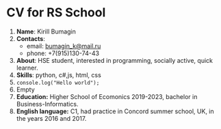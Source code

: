 # CV for RS School
1. **Name**: Kirill Bumagin
1. **Contacts**:
    * email: bumagin_k@mail.ru
    * phone: +7(915)130-74-43
1. **About**: HSE student, interested in programming, socially active, quick learner.
1. **Skills**: python, c#,js, html, css
1. `console.log("Hello world");`
1. Empty
2. **Education:** Higher School of Ecomonics 2019-2023, bachelor in Business-Informatics.
3. **English language:** C1, had practice in Concord summer school, UK, in the years 2016 and 2017.
